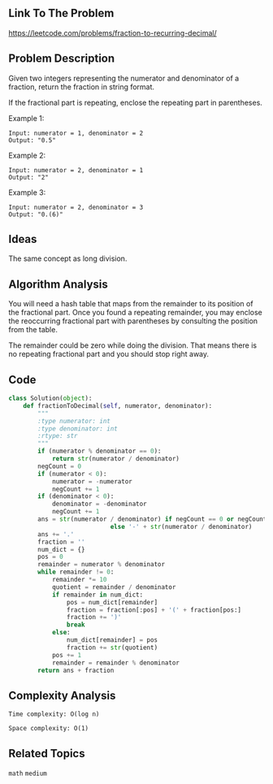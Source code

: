 ## Link To The Problem 
https://leetcode.com/problems/fraction-to-recurring-decimal/

## Problem Description

Given two integers representing the numerator and denominator of a fraction, return the fraction in string format.

If the fractional part is repeating, enclose the repeating part in parentheses.

Example 1:
```
Input: numerator = 1, denominator = 2
Output: "0.5"
```
Example 2:
```
Input: numerator = 2, denominator = 1
Output: "2"
```
Example 3:
```
Input: numerator = 2, denominator = 3
Output: "0.(6)"
```
## Ideas

The same concept as long division.

## Algorithm Analysis
You will need a hash table that maps from the remainder to its position of the fractional part. Once you found a repeating remainder, you may enclose the reoccurring fractional part with parentheses by consulting the position from the table.

The remainder could be zero while doing the division. That means there is no repeating fractional part and you should stop right away.
## Code

```py
class Solution(object):
    def fractionToDecimal(self, numerator, denominator):
        """
        :type numerator: int
        :type denominator: int
        :rtype: str
        """
        if (numerator % denominator == 0):
            return str(numerator / denominator)
        negCount = 0
        if (numerator < 0):
            numerator = -numerator
            negCount += 1
        if (denominator < 0):
            denominator = -denominator
            negCount += 1  
        ans = str(numerator / denominator) if negCount == 0 or negCount == 2 \
                            else '-' + str(numerator / denominator) 
        ans += '.'
        fraction = ''
        num_dict = {}
        pos = 0
        remainder = numerator % denominator
        while remainder != 0:   
            remainder *= 10
            quotient = remainder / denominator
            if remainder in num_dict:
                pos = num_dict[remainder]
                fraction = fraction[:pos] + '(' + fraction[pos:]
                fraction += ')'
                break
            else:
                num_dict[remainder] = pos
                fraction += str(quotient)
            pos += 1
            remainder = remainder % denominator
        return ans + fraction
```

## Complexity Analysis
```
Time complexity: O(log n)

Space complexity: O(1)
```
## Related Topics
```math``` ```medium```




